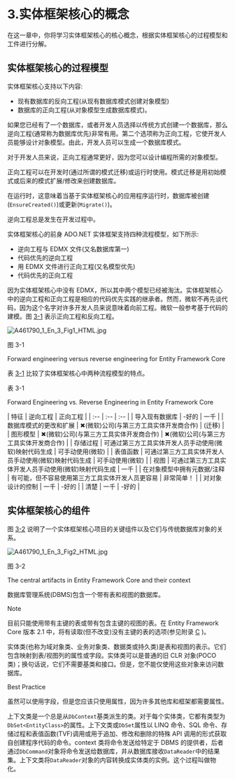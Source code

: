 # 3.实体框架核心的概念

在这一章中，你将学习实体框架核心的核心概念，根据实体框架核心的过程模型和工件进行分解。

## 实体框架核心的过程模型

实体框架核心支持以下内容:

*   现有数据库的反向工程(从现有数据库模式创建对象模型)
*   数据库的正向工程(从对象模型生成数据库模式)。

如果您已经有了一个数据库，或者开发人员选择以传统方式创建一个数据库，那么逆向工程(通常称为数据库优先)非常有用。第二个选项称为正向工程，它使开发人员能够设计对象模型。由此，开发人员可以生成一个数据库模式。

对于开发人员来说，正向工程通常更好，因为您可以设计编程所需的对象模型。

正向工程可以在开发时(通过所谓的模式迁移)或运行时使用。模式迁移是用初始模式或后来的模式扩展/修改来创建数据库。

在运行时，这意味着当基于实体框架核心的应用程序运行时，数据库被创建(`EnsureCreated()`)或更新(`Migrate()`)。

逆向工程总是发生在开发过程中。

实体框架核心的前身 ADO.NET 实体框架支持四种流程模型，如下所示:

*   逆向工程与 EDMX 文件(又名数据库第一)
*   代码优先的逆向工程
*   用 EDMX 文件进行正向工程(又名模型优先)
*   代码优先的正向工程

因为实体框架核心中没有 EDMX，所以其中两个模型已经被淘汰。实体框架核心中的逆向工程和正向工程是相应的代码优先实践的继承者。然而，微软不再先谈代码，因为这个名字对许多开发人员来说意味着向前工程。微软一般参考基于代码的建模。图 [3-1](#Fig1) 表示正向工程和反向工程。

![A461790_1_En_3_Fig1_HTML.jpg](A461790_1_En_3_Fig1_HTML.jpg)

图 3-1

Forward engineering versus reverse engineering for Entity Framework Core

表 [3-1](#Tab1) 比较了实体框架核心中两种流程模型的特点。

表 3-1

Forward Engineering vs. Reverse Engineering in Entity Framework Core

<colgroup><col align="left"> <col align="left"> <col align="left"></colgroup> 
| 特征 | 逆向工程 | 正向工程 |
| :-- | :-- | :-- |
| 导入现有数据库 | -好的 | 一千 |
| 数据库模式的更改和扩展 | ✖(微软)公司(与第三方工具实体开发商合作) | (迁移) |
| 图形模型 | ✖(微软)公司(与第三方工具实体开发商合作) | ✖(微软)公司(与第三方工具实体开发商合作) |
| 存储过程 | 可通过第三方工具实体开发人员手动使用(微软)映射代码生成 | 可手动使用(微软) |
| 表值函数 | 可通过第三方工具实体开发人员手动使用(微软)映射代码生成 | 可手动使用(微软) |
| 视图 | 可通过第三方工具实体开发人员手动使用(微软)映射代码生成 | 一千 |
| 在对象模型中拥有元数据/注释 | 有可能，但不容易使用第三方工具实体开发人员更容易 | 非常简单！ |
| 对对象设计的控制 | 一千 | -好的 |
| 清楚 | 一千 | -好的 |

## 实体框架核心的组件

图 [3-2](#Fig2) 说明了一个实体框架核心项目的关键组件以及它们与传统数据库对象的关系。

![A461790_1_En_3_Fig2_HTML.jpg](A461790_1_En_3_Fig2_HTML.jpg)

图 3-2

The central artifacts in Entity Framework Core and their context

数据库管理系统(DBMS)包含一个带有表和视图的数据库。

Note

目前只能使用带有主键的表或带有包含主键的视图的表。在 Entity Framework Core 版本 2.1 中，将有读取(但不改变)没有主键的表的选项(参见附录 [C](23.html) )。

实体类(也称为域对象类、业务对象类、数据类或持久类)是表和视图的表示。它们包含映射到表/视图列的属性或字段。实体类可以是普通的旧 CLR 对象(POCO 类)；换句话说，它们不需要基类和接口。但是，您不能仅使用这些对象来访问数据库。

Best Practice

虽然可以使用字段，但是您应该只使用属性，因为许多其他库和框架都需要属性。

上下文类是一个总是从`DbContext`基类派生的类。对于每个实体类，它都有类型为`DbSet<EntityClass>`的属性。上下文类或`DbSet`属性以 LINQ 命令、SQL 命令、存储过程和表值函数(TVF)调用或用于追加、修改和删除的特殊 API 调用的形式获取自创建程序代码的命令。context 类将命令发送给特定于 DBMS 的提供者，后者通过`DbCommand`对象将命令发送给数据库，并从数据库接收`DataReader`中的结果集。上下文类将`DataReader`对象的内容转换成实体类的实例。这个过程叫做物化。